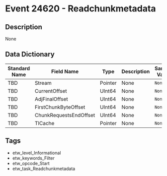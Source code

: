 # Event 24620 - Readchunkmetadata

## Description
None

## Data Dictionary
|Standard Name|Field Name|Type|Description|Sample Value|
|---|---|---|---|---|
|TBD|Stream|Pointer|None|`None`|
|TBD|CurrentOffset|UInt64|None|`None`|
|TBD|AdjFinalOffset|UInt64|None|`None`|
|TBD|FirstChunkByteOffset|UInt64|None|`None`|
|TBD|ChunkRequestsEndOffset|UInt64|None|`None`|
|TBD|TlCache|Pointer|None|`None`|

## Tags
* etw_level_Informational
* etw_keywords_Filter
* etw_opcode_Start
* etw_task_Readchunkmetadata